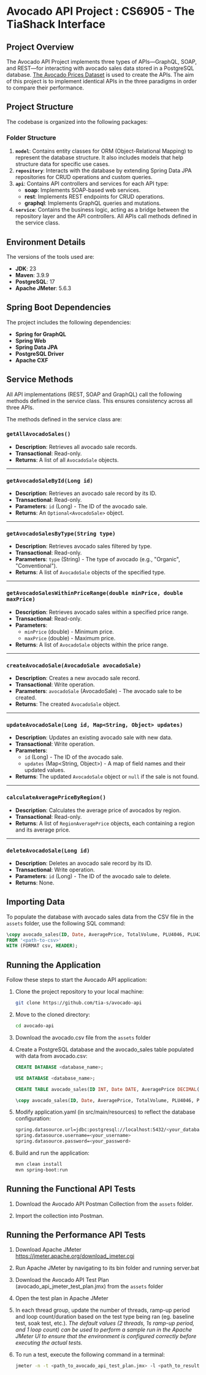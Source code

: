 
# Avocado API Project : CS6905 - The TiaShack Interface

## Project Overview  
The Avocado API Project implements three types of APIs—GraphQL, SOAP, and REST—for interacting with avocado sales data stored in a PostgreSQL database. [The Avocado Prices Dataset](https://www.kaggle.com/datasets/neuromusic/avocado-prices) is used to create the APIs. The aim of this project is to implement identical APIs in the three paradigms in order to compare their performance. 

## Project Structure  
The codebase is organized into the following packages:  

### Folder Structure  
1. **`model`**: Contains entity classes for ORM (Object-Relational Mapping) to represent the database structure. It also includes models that help structure data for specific use cases.
2. **`repository`**: Interacts with the database by extending Spring Data JPA repositories for CRUD operations and custom queries.  
3. **`api`**: Contains API controllers and services for each API type:  
    - **soap**: Implements SOAP-based web services.  
    - **rest**: Implements REST endpoints for CRUD operations.  
    - **graphql**: Implements GraphQL queries and mutations.  
4. **`service`**: Contains the business logic, acting as a bridge between the repository layer and the API controllers. All APIs call methods defined in the service class.

## Environment Details  
The versions of the tools used are:
- **JDK**: 23  
- **Maven**: 3.9.9  
- **PostgreSQL**: 17  
- **Apache JMeter**: 5.6.3

## Spring Boot Dependencies  
The project includes the following dependencies:  
- **Spring for GraphQL**  
- **Spring Web**  
- **Spring Data JPA**  
- **PostgreSQL Driver**  
- **Apache CXF**

## Service Methods
All API implementations (REST, SOAP and GraphQL) call the following methods defined in the service class. This ensures consistency across all three APIs.

The methods defined in the service class are:

### `getAllAvocadoSales()`

- **Description**: Retrieves all avocado sale records.
- **Transactional**: Read-only.
- **Returns**: A list of all `AvocadoSale` objects.

---

### `getAvocadoSaleById(Long id)`

- **Description**: Retrieves an avocado sale record by its ID.
- **Transactional**: Read-only.
- **Parameters**: `id` (Long) - The ID of the avocado sale.
- **Returns**: An `Optional<AvocadoSale>` object.

---

### `getAvocadoSalesByType(String type)`

- **Description**: Retrieves avocado sales filtered by type.
- **Transactional**: Read-only.
- **Parameters**: `type` (String) - The type of avocado (e.g., "Organic", "Conventional").
- **Returns**: A list of `AvocadoSale` objects of the specified type.

---

### `getAvocadoSalesWithinPriceRange(double minPrice, double maxPrice)`

- **Description**: Retrieves avocado sales within a specified price range.
- **Transactional**: Read-only.
- **Parameters**: 
  - `minPrice` (double) - Minimum price.
  - `maxPrice` (double) - Maximum price.
- **Returns**: A list of `AvocadoSale` objects within the price range.

---

### `createAvocadoSale(AvocadoSale avocadoSale)`

- **Description**: Creates a new avocado sale record.
- **Transactional**: Write operation.
- **Parameters**: `avocadoSale` (AvocadoSale) - The avocado sale to be created.
- **Returns**: The created `AvocadoSale` object.

---

### `updateAvocadoSale(Long id, Map<String, Object> updates)`

- **Description**: Updates an existing avocado sale with new data.
- **Transactional**: Write operation.
- **Parameters**: 
  - `id` (Long) - The ID of the avocado sale.
  - `updates` (Map<String, Object>) - A map of field names and their updated values.
- **Returns**: The updated `AvocadoSale` object or `null` if the sale is not found.

---

### `calculateAveragePriceByRegion()`

- **Description**: Calculates the average price of avocados by region.
- **Transactional**: Read-only.
- **Returns**: A list of `RegionAveragePrice` objects, each containing a region and its average price.

---

### `deleteAvocadoSale(Long id)`

- **Description**: Deletes an avocado sale record by its ID.
- **Transactional**: Write operation.
- **Parameters**: `id` (Long) - The ID of the avocado sale to delete.
- **Returns**: None.

## Importing Data  
To populate the database with avocado sales data from the CSV file in the ```assets``` folder, use the following SQL command:  
```sql
\copy avocado_sales(ID, Date, AveragePrice, TotalVolume, PLU4046, PLU4225, PLU4770, TotalBags, SmallBags, LargeBags, XLargeBags, Type, Year, Region) 
FROM '<path-to-csv>' 
WITH (FORMAT csv, HEADER); 
```

## Running the Application  

Follow these steps to start the Avocado API application:  

1. Clone the project repository to your local machine:
    ```bash
    git clone https://github.com/tia-s/avocado-api
    ```

2.  Move to the cloned directory:
    ```bash
    cd avocado-api
    ```
3. Download the avocado.csv file from the ```assets``` folder

4. Create a PostgreSQL database and the avocado_sales table populated with data from avocado.csv:

    ```sql
    CREATE DATABASE <database_name>;

    USE DATABASE <database_name>;

    CREATE TABLE avocado_sales(ID INT, Date DATE, AveragePrice DECIMAL(5,2), TotalVolume DECIMAL(10,2), PLU4046 DECIMAL(10,2), PLU4225 DECIMAL(10,2), PLU4770 DECIMAL(10,2), TotalBags DECIMAL(10,2), SmallBags DECIMAL(10,2), LargeBags DECIMAL(10,2), XLargeBags DECIMAL(10,2), Type VARCHAR(20), Year INT, Region VARCHAR(50));

    \copy avocado_sales(ID, Date, AveragePrice, TotalVolume, PLU4046, PLU4225, PLU4770, TotalBags, SmallBags, LargeBags, XLargeBags, Type, Year, Region) FROM '<path_to_avocado.csv>' WITH (FORMAT csv, HEADER);
    ```

5. Modify application.yaml (in src/main/resources) to reflect the database configuration:
    ```bash
    spring.datasource.url=jdbc:postgresql://localhost:5432/<your_database_name>
    spring.datasource.username=<your_username>
    spring.datasource.password=<your_password>
    ```

6. Build and run the application:
    ```bash
    mvn clean install
    mvn spring-boot:run
    ```

## Running the Functional API Tests

1. Download the Avocado API Postman Collection from the ```assets``` folder.

2. Import the collection into Postman.

## Running the Performance API Tests

1. Download Apache JMeter https://jmeter.apache.org/download_jmeter.cgi

2. Run Apache JMeter by navigating to its bin folder and running server.bat

3. Download the Avocado API Test Plan (avocado_api_jmeter_test_plan.jmx) from the ```assets``` folder 

4. Open the test plan in Apache JMeter

5. In each thread group, update the number of threads, ramp-up period and loop count/duration based on the test type being ran (eg. baseline test, soak test, etc.). *The default values (2 threads, 1s ramp-up period, and 1 loop count) can be used to perform a sample run in the Apache JMeter UI to ensure that the environment is configured correctly before executing the actual tests.*

6. To run a test, execute the following command in a terminal:
    ```bash
    jmeter -n -t <path_to_avocado_api_test_plan.jmx> -l <path_to_result_file> -e -o <path_to_report_folder>
    ```
